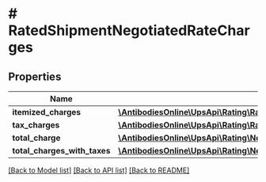 # # RatedShipmentNegotiatedRateCharges

## Properties

Name | Type | Description | Notes
------------ | ------------- | ------------- | -------------
**itemized_charges** | [**\AntibodiesOnline\UpsApi\Rating\RatedShipmentNegotiatedRateChargesItemizedCharges**](RatedShipmentNegotiatedRateChargesItemizedCharges.md) |  | [optional]
**tax_charges** | [**\AntibodiesOnline\UpsApi\Rating\RatedShipmentNegotiatedRateChargesTaxCharges**](RatedShipmentNegotiatedRateChargesTaxCharges.md) |  | [optional]
**total_charge** | [**\AntibodiesOnline\UpsApi\Rating\NegotiatedRateChargesTotalCharge**](NegotiatedRateChargesTotalCharge.md) |  |
**total_charges_with_taxes** | [**\AntibodiesOnline\UpsApi\Rating\NegotiatedRateChargesTotalChargesWithTaxes**](NegotiatedRateChargesTotalChargesWithTaxes.md) |  | [optional]

[[Back to Model list]](../../README.md#models) [[Back to API list]](../../README.md#endpoints) [[Back to README]](../../README.md)
